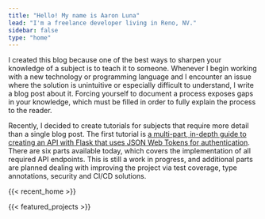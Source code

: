 ```yaml
---
title: "Hello! My name is Aaron Luna"
lead: "I'm a freelance developer living in Reno, NV."
sidebar: false
type: "home"
---
```

I created this blog because one of the best ways to sharpen your knowledge of a subject is to teach it to someone. Whenever I begin working with a new technology or programming language and I encounter an issue where the solution is unintuitive or especially difficult to understand, I write a blog post about it. Forcing yourself to document a process exposes gaps in your knowledge, which must be filled in order to fully explain the process to the reader.

Recently, I decided to create tutorials for subjects that require more detail than a single blog post. The first tutorial is [a multi-part, in-depth guide to creating an API with Flask that uses JSON Web Tokens for authentication](/series/flask-api-tutorial/overview). There are six parts available today, which covers the implementation of all required API endpoints. This is still a work in progress, and additional parts are planned dealing with improving the project via test coverage, type annotations, security and CI/CD solutions.

{{< recent_home >}}

{{< featured_projects >}}
